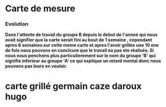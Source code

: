 # Carte de mesure 


### Evolution

**Dans l'attente de travail du groupe B depuis le debut de l'anneé qui nous avait signifier que la carte serait fini au bout de 1 semaine , cependant apres 6 semaines sur cette meme carte et apres l'avoir grillée une 10 ene de fois nous pouvons en conclcure que le travail na pas ete réalisée. Si nous nous penchons plus particulierement sur le nom du groupe 'B' qui signifie inferieur au groupe 'A' ce qui explique un retard mental donc nous pouvons pas leurs en vouloir.**

















# carte grillé germain caze daroux hugo
